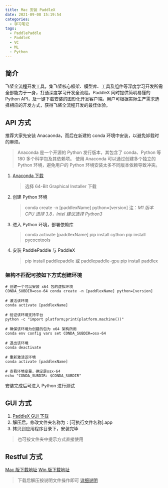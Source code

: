 ```yaml
---
title: Mac 安装 PaddleX
date: 2021-09-08 15:19:54
categories:
  - 学习笔记
tags:
  - PaddlePaddle
  - PaddleX
  - VC
  - ML
  - Python
---
```


## 简介

飞桨全流程开发工具，集飞桨核心框架、模型库、工具及组件等深度学习开发所需全部能力于一身，打通深度学习开发全流程。PaddleX 同时提供简明易懂的 Python API，及一键下载安装的图形化开发客户端。用户可根据实际生产需求选择相应的开发方式，获得飞桨全流程开发的最佳体验。

<!-- more -->

## API 方式

推荐大家先安装 Anacaonda，而后在新建的 conda 环境中安装，以避免卸载时的麻烦。

> Anaconda 是一个开源的 Python 发行版本，其包含了 conda、Python 等 180 多个科学包及其依赖项。
> 使用 Anaconda 可以通过创建多个独立的 Python 环境，避免用户的 Python 环境安装太多不同版本依赖导致冲突。

1. [Anaconda 下载](https://www.anaconda.com/products/individual)
   > 选择 64-Bit Graphical Installer 下载
1. 创建 Python 环境
   > conda create -n [paddlexName] python=[version]
   > 注：_M1 版本 CPU 选择 3.8，Intel 建议选择 Python3_
1. 进入 Python 环境，部署依赖库
   > conda activate [paddlexName]
   > pip install cython
   > pip install pycocotools
1. 安装 PaddlePaddle 与 PaddleX
   > pip install paddlepaddle 或 paddlepaddle-gpu
   > pip install paddlex

### 架构不匹配可按如下方式创建环境

```console
# 创建一个可以安装 x64 包的虚拟环境
CONDA_SUBDIR=osx-64 conda create -n [paddlexName] python=[version]

# 激活该环境
conda activate [paddlexName]

# 验证该环境支持平台
python -c "import platform;print(platform.machine())"

# 确保该环境为创建的包为 x64 架构所用
conda env config vars set CONDA_SUBDIR=osx-64

# 退出该环境
conda deactivate

# 重新激活该环境
conda activate [paddlexName]

# 查看环境变量，确定是osx-64
echo "CONDA_SUBDIR: $CONDA_SUBDIR"
```

安装完成后可进入 Python 进行测试

## GUI 方式

1. [PaddleX GUI 下载](https://www.paddlepaddle.org.cn/paddlex/download)
1. 解压后，修改文件夹名称为：[可执行文件名称].app
1. 拷贝到应用程序目录下，安装完毕

> 也可按文件夹中提示方式直接使用

## Restful 方式

[Mac 版下载地址](https://bj.bcebos.com/paddlex/PaddleX_Remote_GUI/mac/PaddleX_Remote_GUI.zip)
[Win 版下载地址](https://bj.bcebos.com/paddlex/PaddleX_Remote_GUI/windows/PaddleX_Remote_GUI.zip)

> 下载后解压按说明文件操作即可
> [详细说明](https://github.com/PaddlePaddle/PaddleX/blob/develop/docs/Resful_API/docs/readme.md)
